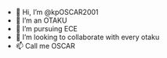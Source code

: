 - 👋 Hi, I’m @kpOSCAR2001
- 👀 I’m an OTAKU
- 🌱 I’m pursuing ECE
- 💞️ I’m looking to collaborate with every otaku
- 📫 Call me OSCAR

<!---
kpOSCAR2001/kpOSCAR2001 is a ✨ special ✨ repository because its `README.md` (this file) appears on your GitHub profile.
You can click the Preview link to take a look at your changes.
--->
